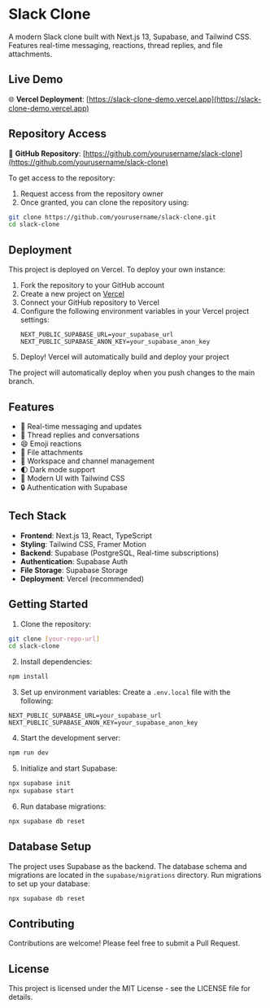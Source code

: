# Slack Clone

A modern Slack clone built with Next.js 13, Supabase, and Tailwind CSS. Features real-time messaging, reactions, thread replies, and file attachments.

## Live Demo

🌐 **Vercel Deployment**: [https://slack-clone-demo.vercel.app](https://slack-clone-demo.vercel.app)

## Repository Access

📂 **GitHub Repository**: [https://github.com/yourusername/slack-clone](https://github.com/yourusername/slack-clone)

To get access to the repository:
1. Request access from the repository owner
2. Once granted, you can clone the repository using:
```bash
git clone https://github.com/yourusername/slack-clone.git
cd slack-clone
```

## Deployment

This project is deployed on Vercel. To deploy your own instance:

1. Fork the repository to your GitHub account
2. Create a new project on [Vercel](https://vercel.com)
3. Connect your GitHub repository to Vercel
4. Configure the following environment variables in your Vercel project settings:
   ```
   NEXT_PUBLIC_SUPABASE_URL=your_supabase_url
   NEXT_PUBLIC_SUPABASE_ANON_KEY=your_supabase_anon_key
   ```
5. Deploy! Vercel will automatically build and deploy your project

The project will automatically deploy when you push changes to the main branch.

## Features

- 🔄 Real-time messaging and updates
- 💬 Thread replies and conversations
- 😄 Emoji reactions
- 📎 File attachments
- 👥 Workspace and channel management
- 🌓 Dark mode support
- 🎨 Modern UI with Tailwind CSS
- 🔒 Authentication with Supabase

## Tech Stack

- **Frontend**: Next.js 13, React, TypeScript
- **Styling**: Tailwind CSS, Framer Motion
- **Backend**: Supabase (PostgreSQL, Real-time subscriptions)
- **Authentication**: Supabase Auth
- **File Storage**: Supabase Storage
- **Deployment**: Vercel (recommended)

## Getting Started

1. Clone the repository:
```bash
git clone [your-repo-url]
cd slack-clone
```

2. Install dependencies:
```bash
npm install
```

3. Set up environment variables:
Create a `.env.local` file with the following:
```env
NEXT_PUBLIC_SUPABASE_URL=your_supabase_url
NEXT_PUBLIC_SUPABASE_ANON_KEY=your_supabase_anon_key
```

4. Start the development server:
```bash
npm run dev
```

5. Initialize and start Supabase:
```bash
npx supabase init
npx supabase start
```

6. Run database migrations:
```bash
npx supabase db reset
```

## Database Setup

The project uses Supabase as the backend. The database schema and migrations are located in the `supabase/migrations` directory. Run migrations to set up your database:

```bash
npx supabase db reset
```

## Contributing

Contributions are welcome! Please feel free to submit a Pull Request.

## License

This project is licensed under the MIT License - see the LICENSE file for details. 